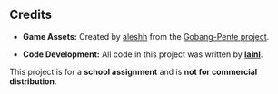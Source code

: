 ## Credits

- **Game Assets:** Created by [aleshh](https://github.com/aleshh) from the [Gobang-Pente project](https://github.com/aleshh/Gobang-Pente/tree/master/images).  


- **Code Development:** All code in this project was written by **[lainl](https://github.com/lainl)**.

This project is for a **school assignment** and is **not for commercial distribution**.
